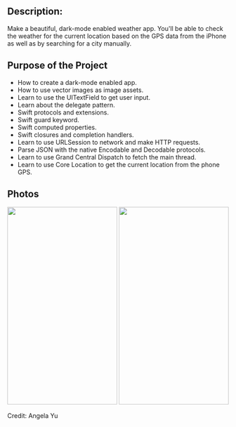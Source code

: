 ## Description:

Make a beautiful, dark-mode enabled weather app. You'll be able to check the weather for the current location based on the GPS data from the iPhone as well as by searching for a city manually.

## Purpose of the Project

- How to create a dark-mode enabled app.
- How to use vector images as image assets.
- Learn to use the UITextField to get user input.
- Learn about the delegate pattern.
- Swift protocols and extensions.
- Swift guard keyword.
- Swift computed properties.
- Swift closures and completion handlers.
- Learn to use URLSession to network and make HTTP requests.
- Parse JSON with the native Encodable and Decodable protocols.
- Learn to use Grand Central Dispatch to fetch the main thread.
- Learn to use Core Location to get the current location from the phone GPS.

## Photos


<img src="https://user-images.githubusercontent.com/36856709/105641743-5960b400-5e4b-11eb-8f4c-900341f8baa5.PNG" width="250" height="450"/>


<img src="https://user-images.githubusercontent.com/36856709/105641746-5bc30e00-5e4b-11eb-8c97-5ef9d0f3371e.PNG" width="250" height="450"/>


Credit: Angela Yu
